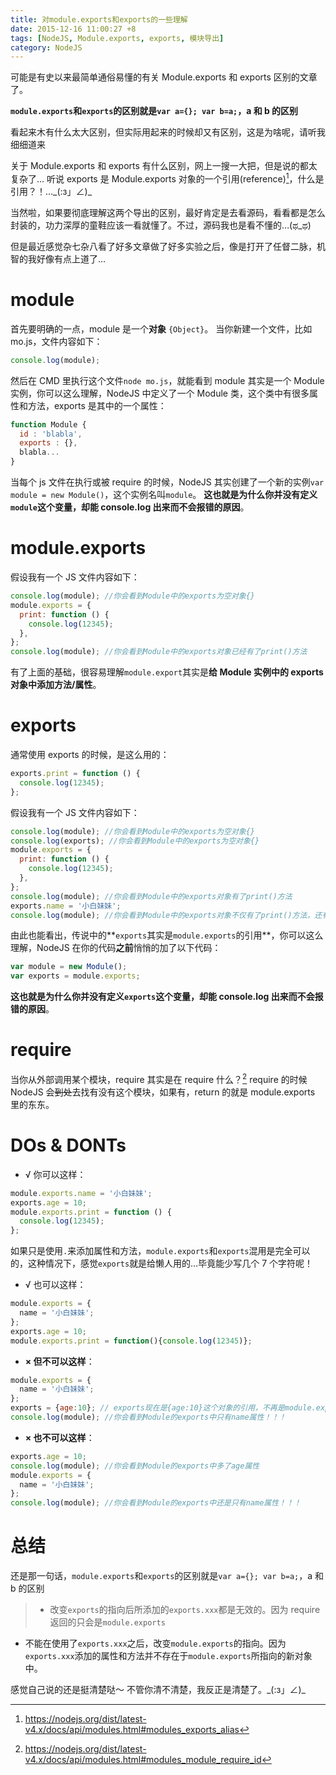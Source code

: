```yaml
---
title: 对module.exports和exports的一些理解
date: 2015-12-16 11:00:27 +8
tags: [NodeJS, Module.exports, exports, 模块导出]
category: NodeJS
---
```


可能是有史以来最简单通俗易懂的有关 Module.exports 和 exports 区别的文章了。

**`module.exports`和`exports`的区别就是`var a={}; var b=a;`，a 和 b 的区别**

看起来木有什么太大区别，但实际用起来的时候却又有区别，这是为啥呢，请听我细细道来

关于 Module.exports 和 exports 有什么区别，网上一搜一大把，但是说的都太复杂了…
听说 exports 是 Module.exports 对象的一个引用(reference)[^1]，什么是引用？！…\_(:з」∠)\_

当然啦，如果要彻底理解这两个导出的区别，最好肯定是去看源码，看看都是怎么封装的，功力深厚的童鞋应该一看就懂了。不过，源码我也是看不懂的…(ಥ_ಥ)

但是最近感觉杂七杂八看了好多文章做了好多实验之后，像是打开了任督二脉，机智的我好像有点上道了…

# module

首先要明确的一点，module 是一个**对象** `{Object}`。
当你新建一个文件，比如 mo.js，文件内容如下：

```js
console.log(module);
```

然后在 CMD 里执行这个文件`node mo.js`，就能看到 module 其实是一个 Module 实例，你可以这么理解，NodeJS 中定义了一个 Module 类，这个类中有很多属性和方法，exports 是其中的一个属性：

```js
function Module {
  id : 'blabla',
  exports : {},
  blabla...
}
```

当每个 js 文件在执行或被 require 的时候，NodeJS 其实创建了一个新的实例`var module = new Module()`，这个实例名叫`module`。
**这也就是为什么你并没有定义`module`这个变量，却能 console.log 出来而不会报错的原因**。

# module.exports

假设我有一个 JS 文件内容如下：

```js
console.log(module); //你会看到Module中的exports为空对象{}
module.exports = {
  print: function () {
    console.log(12345);
  },
};
console.log(module); //你会看到Module中的exports对象已经有了print()方法
```

有了上面的基础，很容易理解`module.export`其实是**给 Module 实例中的 exports 对象中添加方法/属性**。

# exports

通常使用 exports 的时候，是这么用的：

```js
exports.print = function () {
  console.log(12345);
};
```

假设我有一个 JS 文件内容如下：

```js
console.log(module); //你会看到Module中的exports为空对象{}
console.log(exports); //你会看到Module中的exports为空对象{}
module.exports = {
  print: function () {
    console.log(12345);
  },
};
console.log(module); //你会看到Module中的exports对象有了print()方法
exports.name = '小白妹妹';
console.log(module); //你会看到Module中的exports对象不仅有了print()方法，还有了name属性
```

由此也能看出，传说中的**`exports`其实是`module.exports`的引用**，你可以这么理解，NodeJS 在你的代码**之前**悄悄的加了以下代码：

```js
var module = new Module();
var exports = module.exports;
```

**这也就是为什么你并没有定义`exports`这个变量，却能 console.log 出来而不会报错的原因**。

# require

当你从外部调用某个模块，require 其实是在 require 什么？[^2]
require 的时候 NodeJS 会~~到处~~去找有没有这个模块，如果有，return 的就是 module.exports 里的东东。

# DOs & DONTs

- √ 你可以这样：

```js
module.exports.name = '小白妹妹';
exports.age = 10;
module.exports.print = function () {
  console.log(12345);
};
```

如果只是使用`.`来添加属性和方法，`module.exports`和`exports`混用是完全可以的，这种情况下，感觉`exports`就是给懒人用的…毕竟能少写几个 7 个字符呢！

- √ 也可以这样：

```js
module.exports = {
  name = '小白妹妹';
};
exports.age = 10;
module.exports.print = function(){console.log(12345)};
```

- **× 但不可以这样**：

```js
module.exports = {
  name = '小白妹妹';
};
exports = {age:10}; // exports现在是{age:10}这个对象的引用，不再是module.exports的引用了
console.log(module); //你会看到Module的exports中只有name属性！！！
```

- **× 也不可以这样**：

```js
exports.age = 10;
console.log(module); //你会看到Module的exports中多了age属性
module.exports = {
  name = '小白妹妹';
};
console.log(module); //你会看到Module的exports中还是只有name属性！！！
```

# 总结

还是那一句话，`module.exports`和`exports`的区别就是`var a={}; var b=a;`，a 和 b 的区别

> - 改变`exports`的指向后所添加的`exports.xxx`都是无效的。因为 require 返回的只会是`module.exports`

- 不能在使用了`exports.xxx`之后，改变`module.exports`的指向。因为`exports.xxx`添加的属性和方法并不存在于`module.exports`所指向的新对象中。

感觉自己说的还是挺清楚哒～
不管你清不清楚，我反正是清楚了。\_(:з」∠)\_
[^1]: https://nodejs.org/dist/latest-v4.x/docs/api/modules.html#modules_exports_alias
[^2]: https://nodejs.org/dist/latest-v4.x/docs/api/modules.html#modules_module_require_id
